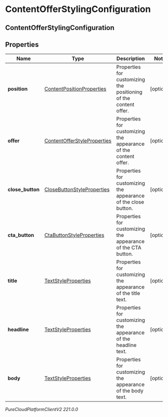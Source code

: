 # ContentOfferStylingConfiguration

## ContentOfferStylingConfiguration

## Properties

|Name | Type | Description | Notes|
|------------ | ------------- | ------------- | -------------|
| **position** | [ContentPositionProperties](ContentPositionProperties) | Properties for customizing the positioning of the content offer. | [optional] |
| **offer** | [ContentOfferStyleProperties](ContentOfferStyleProperties) | Properties for customizing the appearance of the content offer. | [optional] |
| **close_button** | [CloseButtonStyleProperties](CloseButtonStyleProperties) | Properties for customizing the appearance of the close button. | [optional] |
| **cta_button** | [CtaButtonStyleProperties](CtaButtonStyleProperties) | Properties for customizing the appearance of the CTA button. | [optional] |
| **title** | [TextStyleProperties](TextStyleProperties) | Properties for customizing the appearance of the title text. | [optional] |
| **headline** | [TextStyleProperties](TextStyleProperties) | Properties for customizing the appearance of the headline text. | [optional] |
| **body** | [TextStyleProperties](TextStyleProperties) | Properties for customizing the appearance of the body text. | [optional] |



_PureCloudPlatformClientV2 221.0.0_
